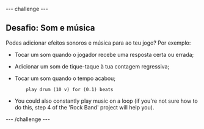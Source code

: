 \--- challenge \---

## Desafio: Som e música

Podes adicionar efeitos sonoros e música para ao teu jogo? Por exemplo:

+ Tocar um som quando o jogador recebe uma resposta certa ou errada;
+ Adicionar um som de tique-taque à tua contagem regressiva;
+ Tocar um som quando o tempo acabou;
    
    ```blocks
        play drum (10 v) for (0.1) beats
    ```

+ You could also constantly play music on a loop (if you're not sure how to do this, step 4 of the 'Rock Band' project will help you).

\--- /challenge \---